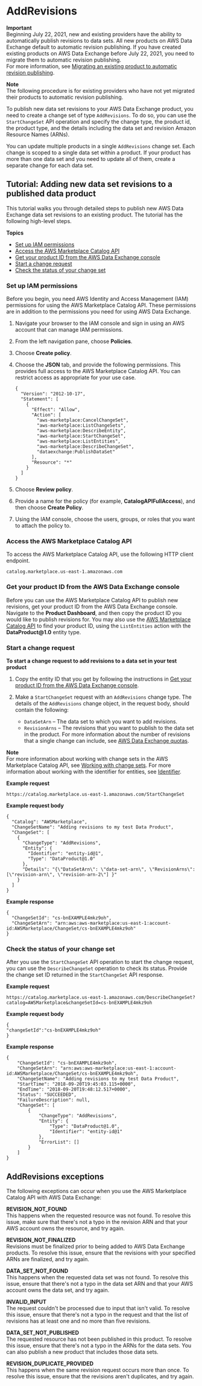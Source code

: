 # AddRevisions<a name="add-revisions"></a>

**Important**  
Beginning July 22, 2021, new and existing providers have the ability to automatically publish revisions to data sets\. All new products on AWS Data Exchange default to automatic revision publishing\. If you have created existing products on AWS Data Exchange before July 22, 2021, you need to migrate them to automatic revision publishing\.  
For more information, see [Migrating an existing product to automatic revision publishing](updating-products.md#migrate-product)\.

**Note**  
The following procedure is for existing providers who have not yet migrated their products to automatic revision publishing\. 

To publish new data set revisions to your AWS Data Exchange product, you need to create a change set of type `AddRevisions`\. To do so, you can use the `StartChangeSet` API operation and specify the change type, the product id, the product type, and the details including the data set and revision Amazon Resource Names \(ARNs\)\.

You can update multiple products in a single `AddRevisions` change set\. Each change is scoped to a single data set within a product\. If your product has more than one data set and you need to update all of them, create a separate change for each data set\.

## Tutorial: Adding new data set revisions to a published data product<a name="add-revisions-tutorial"></a>

This tutorial walks you through detailed steps to publish new AWS Data Exchange data set revisions to an existing product\. The tutorial has the following high\-level steps\.

**Topics**
+ [Set up IAM permissions](#catalog-iam-permissions)
+ [Access the AWS Marketplace Catalog API](#access-catalog-api)
+ [Get your product ID from the AWS Data Exchange console](#get-data-exchange-product-id)
+ [Start a change request](#start-change-request)
+ [Check the status of your change set](#check-change-status)

### Set up IAM permissions<a name="catalog-iam-permissions"></a>

Before you begin, you need AWS Identity and Access Management \(IAM\) permissions for using the AWS Marketplace Catalog API\. These permissions are in addition to the permissions you need for using AWS Data Exchange\.

1. Navigate your browser to the IAM console and sign in using an AWS account that can manage IAM permissions\.

1. From the left navigation pane, choose **Policies**\.

1. Choose **Create policy**\.

1. Choose the **JSON** tab, and provide the following permissions\. This provides full access to the AWS Marketplace Catalog API\. You can restrict access as appropriate for your use case\.

   ```
   {
     "Version": "2012-10-17",
     "Statement": [
       {
         "Effect": "Allow",
         "Action": [
           "aws-marketplace:CancelChangeSet",
           "aws-marketplace:ListChangeSets",
           "aws-marketplace:DescribeEntity",
           "aws-marketplace:StartChangeSet",
           "aws-marketplace:ListEntities",
           "aws-marketplace:DescribeChangeSet",
           "dataexchange:PublishDataSet"
         ],
         "Resource": "*"
       }
     ]
   }
   ```

1. Choose **Review policy**\.

1. Provide a name for the policy \(for example, **CatalogAPIFullAccess**\), and then choose **Create Policy**\.

1. Using the IAM console, choose the users, groups, or roles that you want to attach the policy to\.

### Access the AWS Marketplace Catalog API<a name="access-catalog-api"></a>

To access the AWS Marketplace Catalog API, use the following HTTP client endpoint\.

```
catalog.marketplace.us-east-1.amazonaws.com
```

### Get your product ID from the AWS Data Exchange console<a name="get-data-exchange-product-id"></a>

Before you can use the AWS Marketplace Catalog API to publish new revisions, get your product ID from the AWS Data Exchange console\. Navigate to the **Product Dashboard**, and then copy the product ID you would like to publish revisions for\. You may also use the [AWS Marketplace Catalog API](https://docs.aws.amazon.com/marketplace-catalog/latest/api-reference/welcome.html) to find your product ID, using the `ListEntities` action with the **DataProduct@1\.0** entity type\.

### Start a change request<a name="start-change-request"></a>

**To start a change request to add revisions to a data set in your test product**

1. Copy the entity ID that you get by following the instructions in [Get your product ID from the AWS Data Exchange console](#get-data-exchange-product-id)\.

1. Make a `StartChangeSet` request with an `AddRevisions` change type\. The details of the `AddRevisions` change object, in the request body, should contain the following: 
   + `DataSetArn` – The data set to which you want to add revisions\.
   + `RevisionArns` – The revisions that you want to publish to the data set in the product\. For more information about the number of revisions that a single change can include, see [AWS Data Exchange quotas](limits.md)\.

**Note**  
For more information about working with change sets in the AWS Marketplace Catalog API, see [ Working with change sets](https://docs.aws.amazon.com/marketplace-catalog/latest/api-reference/welcome.html#working-with-change-sets)\. For more information about working with the identifier for entities, see [Identifier](https://docs.aws.amazon.com/marketplace-catalog/latest/api-reference/welcome.html#identifier)\.

**Example request**

```
https://catalog.marketplace.us-east-1.amazonaws.com/StartChangeSet
```

**Example request body**

```
{
  "Catalog": "AWSMarketplace",
  "ChangeSetName": "Adding revisions to my test Data Product",
  "ChangeSet": [
    {
      "ChangeType": "AddRevisions",
      "Entity": {
        "Identifier": "entity-id@1",
        "Type": "DataProduct@1.0"
      },
      "Details": "{\"DataSetArn\": \"data-set-arn\", \"RevisionArns\": [\"revision-arn\", \"revision-arn-2\"] }"
    }
  ]
}
```

**Example response**

```
{
  "ChangeSetId": "cs-bnEXAMPLE4mkz9oh",
  "ChangeSetArn": "arn:aws:aws-marketplace:us-east-1:account-id:AWSMarketplace/ChangeSet/cs-bnEXAMPLE4mkz9oh"
}
```

### Check the status of your change set<a name="check-change-status"></a>

After you use the `StartChangeSet` API operation to start the change request, you can use the `DescribeChangeSet` operation to check its status\. Provide the change set ID returned in the `StartChangeSet` API response\.

**Example request**

```
https://catalog.marketplace.us-east-1.amazonaws.com/DescribeChangeSet?catalog=AWSMarketplace&changeSetId=cs-bnEXAMPLE4mkz9oh
```

**Example request body**

```
{
"changeSetId":"cs-bnEXAMPLE4mkz9oh"
}
```

**Example response**

```
{
    "ChangeSetId": "cs-bnEXAMPLE4mkz9oh",
    "ChangeSetArn": "arn:aws:aws-marketplace:us-east-1:account-id:AWSMarketplace/ChangeSet/cs-bnEXAMPLE4mkz9oh",
    "ChangeSetName": "Adding revisions to my test Data Product",
    "StartTime": "2018-09-20T19:45:03.115+0000",
    "EndTime": "2018-09-20T19:48:12.517+0000",
    "Status": "SUCCEEDED",
    "FailureDescription": null,
    "ChangeSet": [
        {
            "ChangeType": "AddRevisions",
            "Entity": {
                "Type": "DataProduct@1.0",
                "Identifier": "entity-id@1"
            },
            "ErrorList": []
        }
    ]
}
```

## AddRevisions exceptions<a name="catalog-exceptions-revisions"></a>

The following exceptions can occur when you use the AWS Marketplace Catalog API with AWS Data Exchange:

**REVISION\_NOT\_FOUND**  
This happens when the requested resource was not found\. To resolve this issue, make sure that there's not a typo in the revision ARN and that your AWS account owns the resource, and try again\.

**REVISION\_NOT\_FINALIZED**  
Revisions must be finalized prior to being added to AWS Data Exchange products\. To resolve this issue, ensure that the revisions with your specified ARNs are finalized, and try again\.

**DATA\_SET\_NOT\_FOUND**  
This happens when the requested data set was not found\. To resolve this issue, ensure that there's not a typo in the data set ARN and that your AWS account owns the data set, and try again\.

**INVALID\_INPUT**  
The request couldn't be processed due to input that isn't valid\. To resolve this issue, ensure that there's not a typo in the request and that the list of revisions has at least one and no more than five revisions\.

**DATA\_SET\_NOT\_PUBLISHED**  
The requested resource has not been published in this product\. To resolve this issue, ensure that there's not a typo in the ARNs for the data sets\. You can also publish a new product that includes those data sets\.

**REVISION\_DUPLICATE\_PROVIDED**  
This happens when the same revision request occurs more than once\. To resolve this issue, ensure that the revisions aren't duplicates, and try again\.